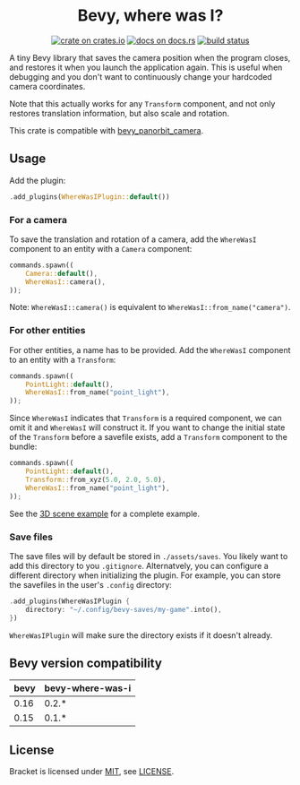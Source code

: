 <h1 align="center">
    Bevy, where was I?
</h1>

<p align="center">
  <a href="https://crates.io/crates/bevy_where_was_i"
    ><img
      src="https://img.shields.io/crates/v/bevy_where_was_i"
      alt="crate on crates.io"
  /></a>
  <a href="https://docs.rs/bevy_where_was_i"
    ><img
      src="https://img.shields.io/docsrs/bevy-where-was-i"
      alt="docs on docs.rs"
  /></a>
  <a href="https://github.com/evroon/bevy-where-was-i/actions"
    ><img
      src="https://img.shields.io/github/actions/workflow/status/evroon/bevy-where-was-i/ci.yml"
      alt="build status"
  /></a>
</p>

A tiny Bevy library that saves the camera position when the program closes, and restores it when
you launch the application again. This is useful when debugging and you don't want to continuously
change your hardcoded camera coordinates.

Note that this actually works for any `Transform` component, and not only restores translation
information, but also scale and rotation.

This crate is compatible with [bevy_panorbit_camera](https://github.com/Plonq/bevy_panorbit_camera).

## Usage

Add the plugin:

```rust ignore
.add_plugins(WhereWasIPlugin::default())
```

### For a camera

To save the translation and rotation of a camera, add the `WhereWasI` component to an entity with a
`Camera` component:

```rust ignore
commands.spawn((
    Camera::default(),
    WhereWasI::camera(),
));
```

Note: `WhereWasI::camera()` is equivalent to `WhereWasI::from_name("camera")`.

### For other entities

For other entities, a name has to be provided.
Add the `WhereWasI` component to an entity with a `Transform`:

```rust ignore
commands.spawn((
    PointLight::default(),
    WhereWasI::from_name("point_light"),
));
```

Since `WhereWasI` indicates that `Transform` is a required component, we can omit it and
`WhereWasI` will construct it. If you want to change the initial state of the `Transform` before a
savefile exists, add a `Transform` component to the bundle:

```rust ignore
commands.spawn((
    PointLight::default(),
    Transform::from_xyz(5.0, 2.0, 5.0),
    WhereWasI::from_name("point_light"),
));
```

See the
[3D scene example](https://github.com/evroon/bevy-where-was-i/blob/master/examples/3d_scene.rs)
for a complete example.

### Save files

The save files will by default be stored in `./assets/saves`. You likely want to add this directory
to you `.gitignore`. Alternatvely, you can configure a different directory when initializing
the plugin. For example, you can store the savefiles in the user's `.config` directory:

```rust ignore
.add_plugins(WhereWasIPlugin {
    directory: "~/.config/bevy-saves/my-game".into(),
})
```

`WhereWasIPlugin` will make sure the directory exists if it doesn't already.

## Bevy version compatibility

| bevy | bevy-where-was-i     |
|------|----------------------|
| 0.16 | 0.2.*                |
| 0.15 | 0.1.*                |

## License

Bracket is licensed under [MIT](https://choosealicense.com/licenses/mit/), see [LICENSE](./LICENSE).
